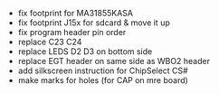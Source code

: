 - fix footprint for MA31855KASA
- fix footprint J15x for sdcard & move it up
- fix program header pin order
- replace C23 C24
- replace LEDS D2 D3 on bottom side
- replace EGT header on same side as WBO2 header
- add silkscreen instruction for ChipSelect CS#
- make marks for holes (for CAP on mre board)
